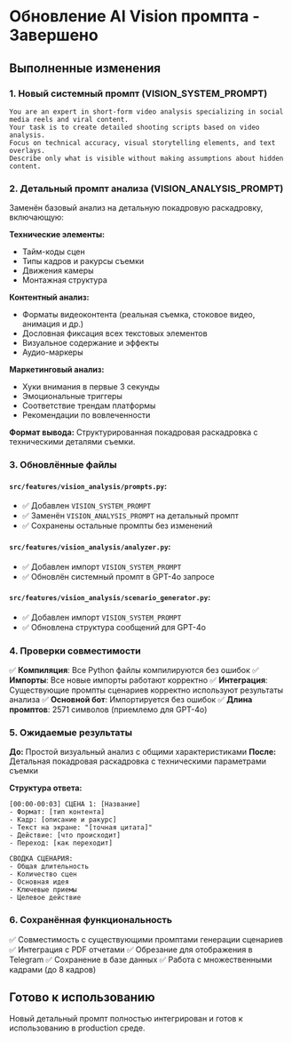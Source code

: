 # Обновление AI Vision промпта - Завершено

## Выполненные изменения

### 1. Новый системный промпт (VISION_SYSTEM_PROMPT)
```
You are an expert in short-form video analysis specializing in social media reels and viral content. 
Your task is to create detailed shooting scripts based on video analysis.
Focus on technical accuracy, visual storytelling elements, and text overlays.
Describe only what is visible without making assumptions about hidden content.
```

### 2. Детальный промпт анализа (VISION_ANALYSIS_PROMPT)
Заменён базовый анализ на детальную покадровую раскадровку, включающую:

**Технические элементы:**
- Тайм-коды сцен
- Типы кадров и ракурсы съемки  
- Движения камеры
- Монтажная структура

**Контентный анализ:**
- Форматы видеоконтента (реальная съемка, стоковое видео, анимация и др.)
- Дословная фиксация всех текстовых элементов
- Визуальное содержание и эффекты
- Аудио-маркеры

**Маркетинговый анализ:**
- Хуки внимания в первые 3 секунды
- Эмоциональные триггеры
- Соответствие трендам платформы
- Рекомендации по вовлеченности

**Формат вывода:**
Структурированная покадровая раскадровка с техническими деталями съемки.

### 3. Обновлённые файлы

#### `src/features/vision_analysis/prompts.py`:
- ✅ Добавлен `VISION_SYSTEM_PROMPT`
- ✅ Заменён `VISION_ANALYSIS_PROMPT` на детальный промпт
- ✅ Сохранены остальные промпты без изменений

#### `src/features/vision_analysis/analyzer.py`:
- ✅ Добавлен импорт `VISION_SYSTEM_PROMPT`
- ✅ Обновлён системный промпт в GPT-4o запросе

#### `src/features/vision_analysis/scenario_generator.py`:
- ✅ Добавлен импорт `VISION_SYSTEM_PROMPT`
- ✅ Обновлена структура сообщений для GPT-4o

### 4. Проверки совместимости

✅ **Компиляция**: Все Python файлы компилируются без ошибок
✅ **Импорты**: Все новые импорты работают корректно
✅ **Интеграция**: Существующие промпты сценариев корректно используют результаты анализа
✅ **Основной бот**: Импортируется без ошибок
✅ **Длина промптов**: 2571 символов (приемлемо для GPT-4o)

### 5. Ожидаемые результаты

**До:** Простой визуальный анализ с общими характеристиками
**После:** Детальная покадровая раскадровка с техническими параметрами съемки

**Структура ответа:**
```
[00:00-00:03] СЦЕНА 1: [Название]
- Формат: [тип контента]
- Кадр: [описание и ракурс]
- Текст на экране: "[точная цитата]"
- Действие: [что происходит]
- Переход: [как переходит]

СВОДКА СЦЕНАРИЯ:
- Общая длительность
- Количество сцен
- Основная идея
- Ключевые приемы
- Целевое действие
```

### 6. Сохранённая функциональность

✅ Совместимость с существующими промптами генерации сценариев
✅ Интеграция с PDF отчетами
✅ Обрезание для отображения в Telegram
✅ Сохранение в базе данных
✅ Работа с множественными кадрами (до 8 кадров)

## Готово к использованию

Новый детальный промпт полностью интегрирован и готов к использованию в production среде.